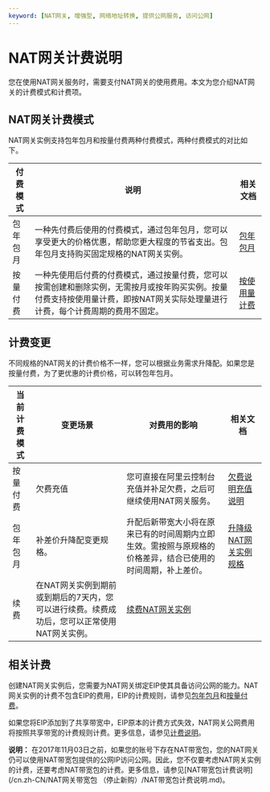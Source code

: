 ```yaml
---
keyword: [NAT网关, 增强型, 网络地址转换, 提供公网服务, 访问公网]
---
```


# NAT网关计费说明

您在使用NAT网关服务时，需要支付NAT网关的使用费用。本文为您介绍NAT网关的计费模式和计费项。

## NAT网关计费模式

NAT网关实例支持包年包月和按量付费两种付费模式，两种付费模式的对比如下。

|付费模式|说明|相关文档|
|----|--|----|
|包年包月|一种先付费后使用的付费模式，通过包年包月，您可以享受更大的价格优惠，帮助您更大程度的节省支出。包年包月支持购买固定规格的NAT网关实例。|[包年包月](/cn.zh-CN/购买指南/包年包月.md)|
|按量付费|一种先使用后付费的付费模式，通过按量付费，您可以按需创建和删除实例，无需按月或按年购买实例。按量付费支持按使用量计费，即按NAT网关实际处理量进行计费，每个计费周期的费用不固定。|[按使用量计费](/cn.zh-CN/购买指南/按量付费.md)|

## 计费变更

不同规格的NAT网关的计费价格不一样，您可以根据业务需求升降配。如果您是按量付费，为了更优惠的计费价格，可以转包年包月。

|当前计费模式|变更场景|对费用的影响|相关文档|
|------|----|------|----|
|按量付费|欠费充值|您可直接在阿里云控制台充值并补足欠费，之后可继续使用NAT网关服务。|[欠费说明](/cn.zh-CN/购买指南/按量付费.md)[充值说明](t16029.md#section_qd8_3t2_nf4) |
|包年包月|补差价升降配变更规格。|升配后新带宽大小将在原来已有的时间周期内立即生效。需按照与原规格的价格差异，结合已使用的时间周期，补上差价。|[升降级NAT网关实例规格](/cn.zh-CN/购买指南/包年包月.mdsection_jbi_g7j_wc1)|
|续费|在NAT网关实例到期前或到期后的7天内，您可以进行续费。续费成功后，您可以正常使用NAT网关实例。|[续费NAT网关实例](/cn.zh-CN/购买指南/包年包月.mdsection_bml_m6z_ayh)|

## 相关计费

创建NAT网关实例后，您需要为NAT网关绑定EIP使其具备访问公网的能力。NAT网关实例的计费不包含EIP的费用，EIP的计费规则，请参见[包年包月](/cn.zh-CN/产品定价/包年包月.md)和[按量付费](/cn.zh-CN/产品定价/按量计费.md)。

如果您将EIP添加到了共享带宽中，EIP原本的计费方式失效，NAT网关公网费用将按照共享带宽的计费规则计费。更多信息，请参见[计费说明](/cn.zh-CN/产品定价/包年包月.md)。

**说明：** 在2017年11月03日之前，如果您的账号下存在NAT带宽包，您的NAT网关仍可以使用NAT带宽包提供的公网IP访问公网。因此，您不仅要考虑NAT网关实例的计费，还要考虑NAT带宽包的计费。更多信息，请参见[NAT带宽包计费说明](/cn.zh-CN/NAT网关带宽包 （停止新购）/NAT带宽包计费说明.md)。

